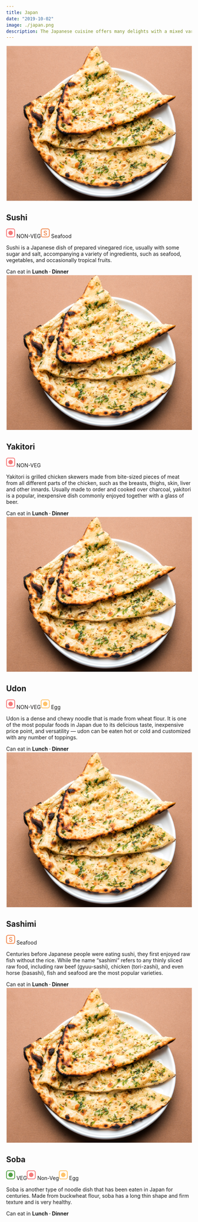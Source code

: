 ```yaml
---
title: Japan
date: "2019-10-02"
image: ./japan.png
description: The Japanese cuisine offers many delights with a mixed variety of regional and seasonal dishes. The regional and traditional foods of Japan have developed through centuries of political, economic, and social changes. Here's what you must try...
---
```

<!-- Sushi  -->
  <article class="article-wrap">
    <div class="img-box">
      <img src="/naan.png" class="country-img"/>
    </div>
    <div class="list-txt">
      <div class="txt-desc">
        <h2>Sushi</h2>
        <div class="food-type">
          <span class="veg"><span class="n-veg"><img src="/non-veg.svg" /> NON-VEG</span><span class="veg"><span class="seafood"><img src="/seafood.svg" /> Seafood</span>
        </div>
        <p>Sushi is a Japanese dish of prepared vinegared rice, usually with some sugar and salt, accompanying a variety of ingredients, such as seafood, vegetables, and occasionally tropical fruits.</p>
      </div>
      <div class="tags">
        <span>Can eat in <strong>Lunch · Dinner</strong></span>
      </div>
    </div>
  </article>

  <!-- Yakitori -->
  <article class="article-wrap">
    <div class="img-box">
      <img src="/naan.png" class="country-img"/>
    </div>
    <div class="list-txt">
      <div class="txt-desc">
        <h2>Yakitori</h2>
        <div class="food-type">
          <span class="n-veg"><img src="/non-veg.svg" /> NON-VEG</span>
        </div>
        <p>Yakitori is grilled chicken skewers made from bite-sized pieces of meat from all different parts of the chicken, such as the breasts, thighs, skin, liver and other innards. Usually made to order and cooked over charcoal, yakitori is a popular, inexpensive dish commonly enjoyed together with a glass of beer.</p>
      </div>
      <div class="tags">
        <span>Can eat in <strong>Lunch · Dinner</strong></span>
      </div>
    </div>
  </article>

  <!-- Udon -->
  <article class="article-wrap">
    <div class="img-box">
      <img src="/naan.png" class="country-img"/>
    </div>
    <div class="list-txt">
      <div class="txt-desc">
        <h2>Udon</h2>
        <div class="food-type">
          <span class="n-veg"><img src="/non-veg.svg" /> NON-VEG</span><span class="egg"><img src="/egg.svg" /> Egg</span>
        </div>
        <p>Udon is a dense and chewy noodle that is made from wheat flour. It is one of the most popular foods in Japan due to its delicious taste, inexpensive price point, and versatility — udon can be eaten hot or cold and customized with any number of toppings.
</p>
      </div>
      <div class="tags">
        <span>Can eat in <strong>Lunch · Dinner</strong></span>
      </div>
    </div>
  </article>

  <!-- Sashimi -->
  <article class="article-wrap">
    <div class="img-box">
      <img src="/naan.png" class="country-img"/>
    </div>
    <div class="list-txt">
      <div class="txt-desc">
        <h2>Sashimi</h2>
        <div class="food-type">
          <span class="seafood"><img src="/seafood.svg" /> Seafood</span>
        </div>
        <p>Centuries before Japanese people were eating sushi, they first enjoyed raw fish without the rice. While the name “sashimi” refers to any thinly sliced raw food, including raw beef (gyuu-sashi), chicken (tori-zashi), and even horse (basashi), fish and seafood are the most popular varieties.</p>
      </div>
      <div class="tags">
        <span>Can eat in <strong>Lunch · Dinner</strong></span>
      </div>
    </div>
  </article>

  <!-- Soba -->
  <article class="article-wrap">
    <div class="img-box">
      <img src="/naan.png" class="country-img"/>
    </div>
    <div class="list-txt">
      <div class="txt-desc">
        <h2>Soba</h2>
        <div class="food-type">
          <span class="veg"><img src="/veg.svg" /> VEG</span><span class="n-veg"><img src="/non-veg.svg" /> Non-Veg</span><span class="egg"><img src="/egg.svg" /> Egg</span>
        </div>
        <p>Soba is another type of noodle dish that has been eaten in Japan for centuries. Made from buckwheat flour, soba has a long thin shape and firm texture and is very healthy.</p>
      </div>
      <div class="tags">
        <span>Can eat in <strong>Lunch · Dinner</strong></span>
      </div>
    </div>
  </article>
